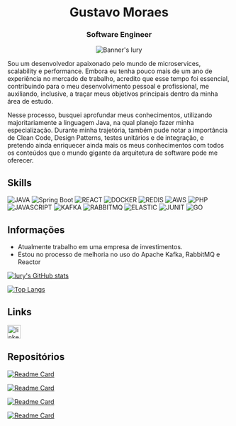 <h1 align="center">Gustavo Moraes</h1>
<h3 align="center">Software Engineer</h3>

<p align="center">
  <img src="https://storage.worksome.dk/covers/cover-5730c0c2cbd4b2e7bd1b8ecb6c109c34.jpg?ts=?" alt="Banner's Iury"/>
</p>

Sou um desenvolvedor apaixonado pelo mundo de microservices, scalability e performance. Embora eu tenha pouco mais de um ano de experiência no mercado de trabalho, acredito que esse tempo foi essencial, contribuindo para o meu desenvolvimento pessoal e profissional, me auxiliando, inclusive, a traçar meus objetivos principais dentro da minha área de estudo.

Nesse processo, busquei aprofundar meus conhecimentos, utilizando majoritariamente a linguagem Java, na qual planejo fazer minha especialização. Durante minha trajetória, também pude notar a importância de Clean Code, Design Patterns, testes unitários e de integração, e pretendo ainda enriquecer ainda mais os meus conhecimentos com todos os conteúdos que o mundo gigante da arquitetura de software pode me oferecer.

## Skills
![JAVA](https://img.shields.io/badge/Java-ED8B00?style=for-the-badge&logo=java&logoColor=white)
![Spring Boot](https://img.shields.io/badge/Spring-6DB33F?style=for-the-badge&logo=spring&logoColor=white)
![REACT](https://img.shields.io/badge/React-20232A?style=for-the-badge&logo=react&logoColor=61DAFB)
![DOCKER](https://img.shields.io/badge/Docker-2CA5E0?style=for-the-badge&logo=docker&logoColor=white)
![REDIS](https://img.shields.io/badge/redis-%23DD0031.svg?&style=for-the-badge&logo=redis&logoColor=white)
![AWS](https://img.shields.io/badge/Amazon_AWS-FF9900?style=for-the-badge&logo=amazonaws&logoColor=white)
![PHP](https://img.shields.io/badge/PHP-777BB4?style=for-the-badge&logo=php&logoColor=white)
![JAVASCRIPT](https://img.shields.io/badge/JavaScript-323330?style=for-the-badge&logo=javascript&logoColor=F7DF1E)
![KAFKA](https://img.shields.io/badge/Apache_Kafka-231F20?style=for-the-badge&logo=apache-kafka&logoColor=white)
![RABBITMQ](https://img.shields.io/badge/rabbitmq-%23FF6600.svg?&style=for-the-badge&logo=rabbitmq&logoColor=white)
![ELASTIC](https://img.shields.io/badge/Elastic_Search-005571?style=for-the-badge&logo=elasticsearch&logoColor=white)
![JUNIT](https://img.shields.io/badge/Junit5-25A162?style=for-the-badge&logo=junit5&logoColor=white)
![GO](https://img.shields.io/badge/Go-00ADD8?style=for-the-badge&logo=go&logoColor=white)

## Informações
- Atualmente trabalho em uma empresa de investimentos.
- Estou no processo de melhoria no uso do Apache Kafka, RabbitMQ e Reactor

[![Iury's GitHub stats](https://github-readme-stats.vercel.app/api?username=gustavo-moliveira&show_icons=true&theme=radical)](https://github.com/anuraghazra/github-readme-stats)

[![Top Langs](https://github-readme-stats.vercel.app/api/top-langs/?username=gustavo-moliveira&layout=compact&theme=radical)](https://github.com/anuraghazra/github-readme-stats)

## Links
[<img src='https://img.shields.io/badge/LinkedIn-0077B5?style=for-the-badge&logo=linkedin&logoColor=white' alt='linkedin' height='30'>](https://www.linkedin.com/in/gustavo-moraes-762260208/)


## Repositórios
<div style="align="center";"> 
  
[![Readme Card](https://github-readme-stats.vercel.app/api/pin/?username=gustavo-moliveira&repo=rest-with-springboot-and-java&theme=radical)](https://github.com/gustavo-moliveira/rest-with-springboot-and-java)

[![Readme Card](https://github-readme-stats.vercel.app/api/pin/?username=gustavo-moliveira&repo=microservices-communication&theme=radical)](https://github.com/gustavo-moliveira/codebank)

[![Readme Card](https://github-readme-stats.vercel.app/api/pin/?username=gustavo-moliveira&repo=schedule-service&theme=radical)](https://github.com/gustavo-moliveira/schedule-service)

[![Readme Card](https://github-readme-stats.vercel.app/api/pin/?username=gustavo-moliveira&repo=payment-kafka&theme=radical)](https://github.com/gustavo-moliveira/payment-kafka)
</div>
